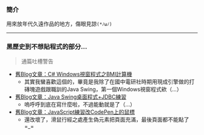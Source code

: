 ### 簡介
用來放年代久遠作品的地方，傷眼見諒`(*ﾉωﾉ)`

***
### 黑歷史到不想貼程式的部分...
>通篇吐槽警告
- [舊Blog文章：C# Windows視窗程式之BMI計算機](https://agathac.bloggi.co/windowsforms1)
  - 其實我蠻喜歡這個的，畢竟是我除了在國中電研社時期用現成引擎做的打磚塊遊戲跟職訓的Java Swing，第一個Windows視窗程式欸（...）
- [舊Blog文章：Java Swing桌面程式+JDBC練習](https://agathac.bloggi.co/swingproject1)
  - 嗚呼呼到底在寫什麼啦，不過能動就是了（...）
- [舊Blog文章：JavaScript練習改CodePen上的鼠標](https://agathac.bloggi.co/fixmouse)
  - 還改壞了，滑鼠行經之處產生偽元素把頁面充滿，最後頁面都不能點了=_=
